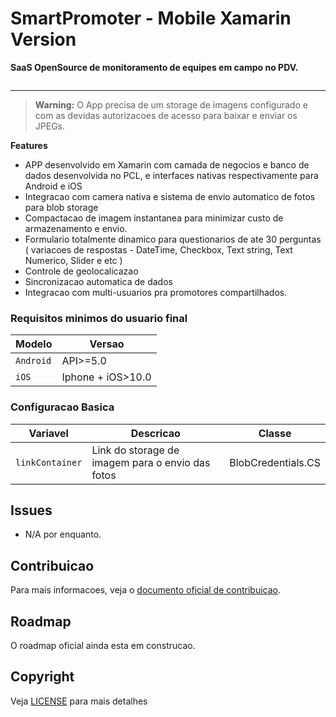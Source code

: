 # SmartPromoter - Mobile Xamarin Version
**SaaS OpenSource de monitoramento de equipes em campo no PDV.**

<a href="http://www.smartpromoter.trade/" title="Visite o website da SmartPromoter">
  <img src="http://www.smartpromoter.trade/wp-content/uploads/2014/11/SP-tablet-Mockup-1.png" alt="">
</a>

<hr/>


> **Warning:** O App precisa de um storage de imagens configurado e com as devidas autorizacoes de acesso para baixar e enviar os JPEGs.

**Features**
- APP desenvolvido em Xamarin com camada de negocios e banco de dados desenvolvida no PCL, e interfaces nativas respectivamente para Android e iOS
- Integracao com camera nativa e sistema de envio automatico de fotos para blob storage
- Compactacao de imagem instantanea para minimizar custo de armazenamento e envio.
- Formulario totalmente dinamico para questionarios de ate 30 perguntas ( variacoes de respostas - DateTime, Checkbox, Text string, Text Numerico, Slider e etc )
- Controle de geolocalicazao
- Sincronizacao automatica de dados
- Integracao com multi-usuarios pra promotores compartilhados. 



### Requisitos minimos do usuario final

|         Modelo        |       Versao        | 
| --------------------- | ------------------- |
|       `Android`       |       API>=5.0      |
|         `iOS`         |  Iphone + iOS>10.0  |



### Configuracao Basica

| Variavel              | Descricao                                                  |           Classe          |
| --------------------- | ---------------------------------------------------------- | ------------------------- |
| `linkContainer`       | Link do storage de imagem para o envio das fotos           | BlobCredentials.CS        |



## Issues

- N/A por enquanto.

## Contribuicao

Para mais informacoes, veja o [documento oficial de contribuicao](https://github.com/SmartPromoter/SPromoter-Mobile/blob/master/CONTRIBUTING.md).

## Roadmap

O roadmap oficial ainda esta em construcao.

## Copyright

Veja [LICENSE](https://github.com/SmartPromoter/SPromoter-Mobile/blob/master/LICENSE) para mais detalhes

